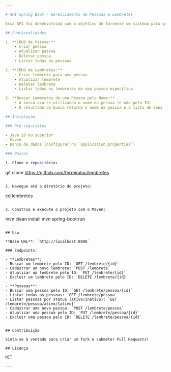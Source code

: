 ```yaml
---

# API Spring Boot - Gerenciamento de Pessoas e Lembretes

Essa API foi desenvolvida com o objetivo de fornecer um sistema para gerenciar pessoas e seus respectivos lembretes. A aplicação permite a criação, atualização, exclusão e listagem de pessoas, bem como a manipulação de lembretes associados a cada pessoa.

## Funcionalidades

1. **CRUD de Pessoa:**
    - Criar pessoa
    - Atualizar pessoa
    - Deletar pessoa
    - Listar todas as pessoas

2. **CRUD de Lembretes:**
    - Criar lembrete para uma pessoa
    - Atualizar lembrete
    - Deletar lembrete
    - Listar todos os lembretes de uma pessoa específica

3. **Buscar Lembretes de uma Pessoa pelo Nome:**
    - A busca ocorre utilizando o nome da pessoa (e não pelo ID)
    - O resultado da busca retorna o nome da pessoa e a lista de seus lembretes

## Instalação

### Pré-requisitos

- Java 20 ou superior
- Maven
- Banco de dados (configurar no `application.properties`)

### Passos

1. Clone o repositório:
   ```
   git clone https://github.com/ferreiraluc/lembretes
   ```

2. Navegue até o diretório do projeto:
   ```
   cd lembretes
   ```

3. Construa e execute o projeto com o Maven:
   ```
   mvn clean install
   mvn spring-boot:run
   ```

## Uso

**Base URL**: `http://localhost:8080`

### Endpoints:

- **Lembretes**:
  - Buscar um lembrete pelo ID: `GET /lembrete/{id}`
  - Cadastrar um novo lembrete: `POST /lembrete`
  - Atualizar um lembrete pelo ID: `PUT /lembrete/{id}`
  - Excluir um lembrete pelo ID: `DELETE /lembrete/{id}`

- **Pessoas**:
  - Buscar uma pessoa pelo ID: `GET /lembrete/pessoa/{id}`
  - Listar todas as pessoas: `GET /lembrete/pessoa`
  - Listar pessoas por status (ativo/inativo): `GET /lembrete/pessoa/ativo/{ativo}`
  - Cadastrar uma nova pessoa: `POST /lembrete/pessoa`
  - Atualizar uma pessoa pelo ID: `PUT /lembrete/pessoa/{id}`
  - Excluir uma pessoa pelo ID: `DELETE /lembrete/pessoa/{id}`


## Contribuição

Sinta-se à vontade para criar um fork e submeter Pull Requests!

## Licença

MIT

---
```

